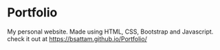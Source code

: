 # Portfolio
My personal website. Made using HTML, CSS, Bootstrap and Javascript. 
check it out at https://bsattam.github.io/Portfolio/
